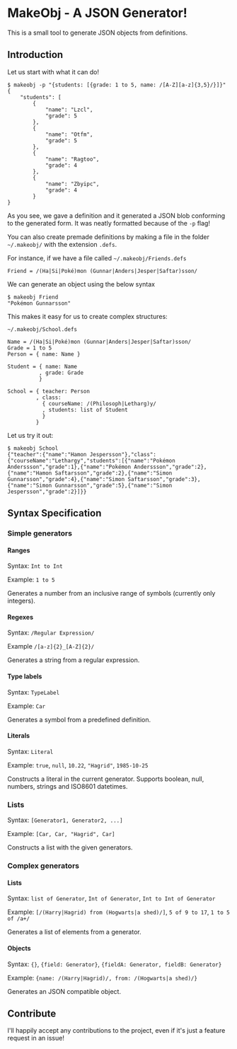# MakeObj - A JSON Generator!

This is a small tool to generate JSON objects from definitions.

## Introduction
Let us start with what it can do!
```
$ makeobj -p "{students: [{grade: 1 to 5, name: /[A-Z][a-z]{3,5}/}]}"
{
    "students": [
        {
            "name": "Lzcl",
            "grade": 5
        },
        {
            "name": "Otfm",
            "grade": 5
        },
        {
            "name": "Ragtoo",
            "grade": 4
        },
        {
            "name": "Zbyipc",
            "grade": 4
        }
}
```

As you see, we gave a definition and it generated a JSON blob conforming to the generated form. 
It was neatly formatted because of the `-p` flag!

You can also create premade definitions by making a file in the folder `~/.makeobj/` with the extension 
`.defs`.

For instance, if we have a file called `~/.makeobj/Friends.defs`
```
Friend = /(Ha|Si|Poké)mon (Gunnar|Anders|Jesper|Saftar)sson/
```

We can generate an object using the below syntax
```
$ makeobj Friend
"Pokémon Gunnarsson"
```

This makes it easy for us to create complex structures:

`~/.makeobj/School.defs`
```
Name = /(Ha|Si|Poké)mon (Gunnar|Anders|Jesper|Saftar)sson/
Grade = 1 to 5
Person = { name: Name }

Student = { name: Name
          , grade: Grade
          }

School = { teacher: Person
         , class: 
           { courseName: /(Philosoph|Letharg)y/
           , students: list of Student
           }
         }
```

Let us try it out:
```
$ makeobj School
{"teacher":{"name":"Hamon Jespersson"},"class":{"courseName":"Lethargy","students":[{"name":"Pokémon Anderssson","grade":1},{"name":"Pokémon Anderssson","grade":2},{"name":"Hamon Saftarsson","grade":2},{"name":"Simon Gunnarsson","grade":4},{"name":"Simon Saftarsson","grade":3},{"name":"Simon Gunnarsson","grade":5},{"name":"Simon Jespersson","grade":2}]}}
```

## Syntax Specification
### Simple generators
#### Ranges
Syntax: `Int to Int`

Example: `1 to 5`

Generates a number from an inclusive range of symbols (currently only integers).

#### Regexes
Syntax: `/Regular Expression/`

Example `/[a-z]{2}_[A-Z]{2}/`

Generates a string from a regular expression.

#### Type labels
Syntax: `TypeLabel`

Example: `Car`

Generates a symbol from a predefined definition.

#### Literals
Syntax: `Literal`

Example: `true`, `null`, `10.22`, `"Hagrid"`, `1985-10-25`

Constructs a literal in the current generator. Supports boolean, null, numbers, strings and ISO8601 datetimes.

### Lists
Syntax: `[Generator1, Generator2, ...]`

Example: `[Car, Car, "Hagrid", Car]`

Constructs a list with the given generators.

### Complex generators
#### Lists
Syntax: `list of Generator`, `Int of Generator`, `Int to Int of Generator`

Example: `[/(Harry|Hagrid) from (Hogwarts|a shed)/]`, `5 of 9 to 17`, `1 to 5 of /a+/`

Generates a list of elements from a generator.

#### Objects
Syntax: `{}`, `{field: Generator}`, `{fieldA: Generator, fieldB: Generator}`

Example: `{name: /(Harry|Hagrid)/, from: /(Hogwarts|a shed)/}`

Generates an JSON compatible object.

## Contribute
I'll happily accept any contributions to the project, even if it's just a feature request in an issue!
